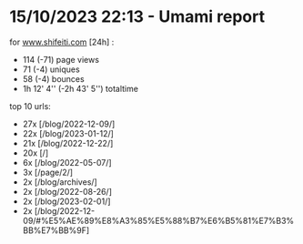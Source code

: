 # 15/10/2023 22:13 - Umami report
for www.shifeiti.com [24h] :

 - 114 (-71) page views
 - 71 (-4) uniques
 - 58 (-4) bounces
 - 1h 12' 4'' (-2h 43' 5'') totaltime


top 10 urls:
 - 27x [/blog/2022-12-09/]
 - 22x [/blog/2023-01-12/]
 - 21x [/blog/2022-12-22/]
 - 20x [/]
 - 6x [/blog/2022-05-07/]
 - 3x [/page/2/]
 - 2x [/blog/archives/]
 - 2x [/blog/2022-08-26/]
 - 2x [/blog/2023-02-01/]
 - 2x [/blog/2022-12-09/#%E5%AE%89%E8%A3%85%E5%88%B7%E6%B5%81%E7%B3%BB%E7%BB%9F]


